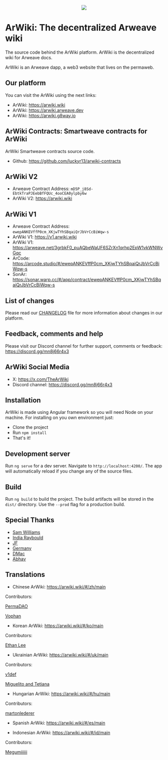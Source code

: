 <p align="center">
  <img src="https://arweave.net/CzuQ-SQHA_9SNgnkmLTacVLqq2fyo1x9rLFVifO3R4E" style="max-width: 100%">
</p>

# ArWiki: The decentralized Arweave wiki
The source code behind the ArWiki platform. ArWiki is the decentralized wiki for Arweave docs.

ArWiki is an Arweave dapp, a web3 website that lives on the permaweb.

## Our platform
You can visit the ArWiki using the next links: 

- ArWiki: https://arwiki.wiki
- ArWiki: https://arwiki.arweave.dev
- ArWiki: https://arwiki.g8way.io


## ArWiki Contracts: Smartweave contracts for ArWiki

ArWiki Smartweave contracts source code.

- Github: https://github.com/luckyr13/arwiki-contracts

## ArWiki V2

- Arweave Contract Address: `mD5P_j8Sd-EbtkTraPJEebBfFQUc_4ooCEA0ylpby6w`
- ArWiki V2: https://arwiki.wiki

## ArWiki V1

- Arweave Contract Address: `ewepANKEVffP0cm_XKjwTYhSBqaiQrJbVrCcBiWqw-s`
- ArWiki V1: https://v1.arwiki.wiki
- ArWiki V1: https://arweave.net/3grbkF0_puAQbeWaUF6SZrXn1qrhp2EpW1vkWNWvGqc
- ArCode: https://arcode.studio/#/ewepANKEVffP0cm_XKjwTYhSBqaiQrJbVrCcBiWqw-s
- SonAr: https://sonar.warp.cc/#/app/contract/ewepANKEVffP0cm_XKjwTYhSBqaiQrJbVrCcBiWqw-s

## List of changes

Please read our [CHANGELOG](https://github.com/luckyr13/arwiki/blob/master/CHANGELOG.md) file for more information about changes in our platform.

## Feedback, comments and help

Please visit our Discord channel for further support, comments or feedback: https://discord.gg/mn8j66r4x3

## ArWiki Social Media
- X: https://x.com/TheArWiki
- Discord channel: https://discord.gg/mn8j66r4x3

## Installation
ArWiki is made using Angular framework so you will need Node on your machine. For installing on you own environment just:

- Clone the project
- Run `npm install`
- That's it!

## Development server

Run `ng serve` for a dev server. Navigate to `http://localhost:4200/`. The app will automatically reload if you change any of the source files.


## Build

Run `ng build` to build the project. The build artifacts will be stored in the `dist/` directory. Use the `--prod` flag for a production build.

## Special Thanks

- [Sam Williams](https://x.com/samecwilliams)
- [India Raybould](https://x.com/indiaraybould)
- [JF](https://github.com/jfbeats)
- [Germany](https://github.com/jeremybeal11)
- [DMac](https://github.com/DanMacDonald)
- [Abhav](https://x.com/abhav_k)

## Translations
- Chinese ArWiki: https://arwiki.wiki/#/zh/main

Contributors:

[PermaDAO](https://permadao.com/)

[Vophan](https://github.com/skyf0cker)


- Korean ArWiki: https://arwiki.wiki/#/ko/main

Contributors:

[Ethan Lee](https://x.com/eungholee27)


- Ukrainian ArWiki: https://arwiki.wiki/#/uk/main

Contributors:

[v1def](https://github.com/v1def)

[Miguelito and Tetiana](https://youtube.com/cryptotv666)


- Hungarian ArWiki: https://arwiki.wiki/#/hu/main

Contributors:

[martonlederer](https://github.com/martonlederer)


- Spanish ArWiki: https://arwiki.wiki/#/es/main

- Indonesian ArWiki: https://arwiki.wiki/#/id/main

Contributors:

[Megumiiiiii](https://github.com/Megumiiiiii)

